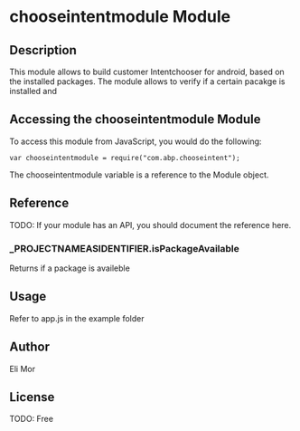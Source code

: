 # chooseintentmodule Module

## Description

This module allows to build customer Intentchooser for android, based on the installed packages.
The module allows to verify if a certain pacakge is installed and 

## Accessing the chooseintentmodule Module

To access this module from JavaScript, you would do the following:

	var chooseintentmodule = require("com.abp.chooseintent");

The chooseintentmodule variable is a reference to the Module object.	

## Reference

TODO: If your module has an API, you should document
the reference here.

### ___PROJECTNAMEASIDENTIFIER__.isPackageAvailable

Returns if a package is availeble

## Usage

Refer to app.js in the example folder

## Author

Eli Mor

## License

TODO: Free
